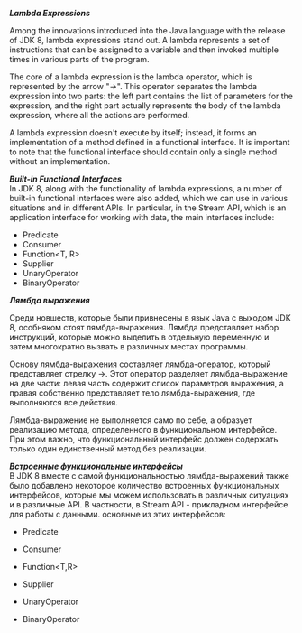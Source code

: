 
***Lambda Expressions***

Among the innovations introduced into the Java language with the release of JDK 8, lambda expressions stand out. A lambda represents a set of instructions that can be assigned to a variable and then invoked multiple times in various parts of the program.

The core of a lambda expression is the lambda operator, which is represented by the arrow "->". This operator separates the lambda expression into two parts: the left part contains the list of parameters for the expression, and the right part actually represents the body of the lambda expression, where all the actions are performed.

A lambda expression doesn't execute by itself; instead, it forms an implementation of a method defined in a functional interface. It is important to note that the functional interface should contain only a single method without an implementation.


***Built-in Functional Interfaces***  
In JDK 8, along with the functionality of lambda expressions, a number of built-in functional interfaces were also added, which we can use in various situations and in different APIs. In particular, in the Stream API, which is an application interface for working with data, the main interfaces include:

- Predicate<T>
- Consumer<T>
- Function<T, R>
- Supplier<T>
- UnaryOperator<T>
- BinaryOperator<T>



***Лямбда выражения***

Среди новшеств, которые были привнесены в язык Java с выходом JDK 8, особняком стоят лямбда-выражения. Лямбда представляет набор инструкций, которые можно выделить в отдельную переменную и затем многократно вызвать в различных местах программы.

Основу лямбда-выражения составляет лямбда-оператор, который представляет стрелку ->. Этот оператор разделяет лямбда-выражение на две части: левая часть содержит список параметров выражения, а правая собственно представляет тело лямбда-выражения, где выполняются все действия.

Лямбда-выражение не выполняется само по себе, а образует реализацию метода, определенного в функциональном интерфейсе. При этом важно, что функциональный интерфейс должен содержать только один единственный метод без реализации.

  
***Встроенные функциональные интерфейсы***  
В JDK 8 вместе с самой функциональностью лямбда-выражений также было добавлено некоторое количество встроенных функциональных интерфейсов, которые мы можем использовать в различных ситуациях и в различные API. В частности,  в Stream API -  прикладном интерфейсе для работы с данными. основные из этих интерфейсов:
  
- Predicate<T>    

- Consumer<T>  

- Function<T,R>  

- Supplier<T>  

- UnaryOperator<T>  

- BinaryOperator<T>  

